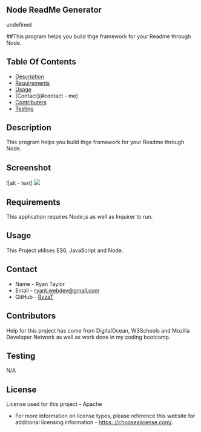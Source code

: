 ## Node ReadMe Generator

  undefined
  
##This program helps you build thge framework for your Readme through Node.


## Table Of Contents
  * [Description](#description)
  * [Requirements](#require)
  * [Usage](#usage)
  * [Contact](#contact - me)
  * [Contributers](#contributors)
  * [Testing](#test)


## Description
This program helps you build thge framework for your Readme through Node.

## Screenshot
![alt - text] <img src=(starter/utils/screenshot.png)/>

## Requirements
This application requires Node.js as well as Inquirer to run.

## Usage
This Project utilises ES6, JavaScript and Node.

## Contact
* Name - Ryan Taylor
* Email - ryant.webdev@gmail.com
* GitHub - [RyzaT](https://github.com/RyzaT/)

## Contributors
Help for this project has come from DigitalOcean, W3Schools and  Mozilla Developer Network as well as work done in my coding bootcamp.

## Testing
N/A

## License
  License used for this project - Apache
  * For more information on license types, please reference this website
for additional licensing information - [https: //choosealicense.com/](https://choosealicense.com/).
  